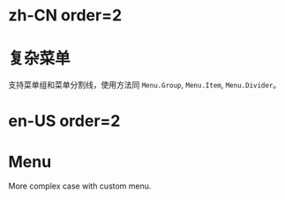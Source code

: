 # zh-CN order=2

# 复杂菜单

支持菜单组和菜单分割线，使用方法同 `Menu.Group`, `Menu.Item`, `Menu.Divider`。

# en-US order=2

# Menu

More complex case with custom menu.
